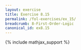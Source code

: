 ```yaml
---
layout: exercise
title: Exercise 8.15
permalink: /fol-exercises/ex_15/
breadcrumb: 8-First-Order-Logic
canonical_id: ex8.15
---
```


{% include mathjax_support %}

